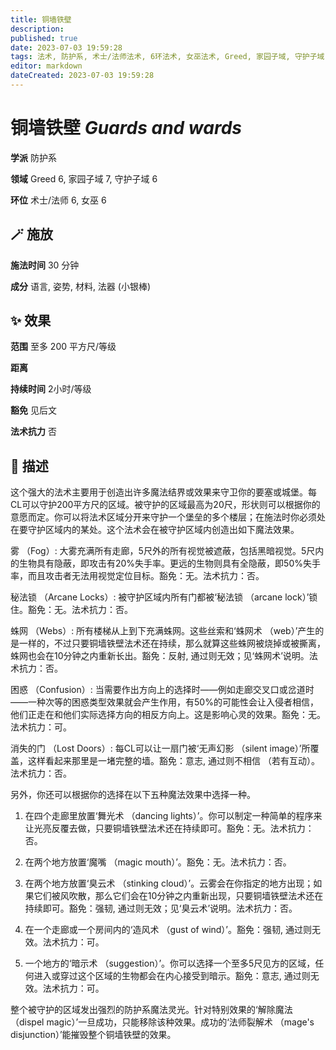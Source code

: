 ```yaml
---
title: 铜墙铁壁
description: 
published: true
date: 2023-07-03 19:59:28
tags: 法术, 防护系, 术士/法师法术, 6环法术, 女巫法术, Greed, 家园子域, 守护子域
editor: markdown
dateCreated: 2023-07-03 19:59:28
---
```


# **铜墙铁壁** *Guards and wards*

**学派** 防护系 

**领域** Greed 6, 家园子域 7, 守护子域 6

**环位** 术士/法师 6, 女巫 6

## 🪄 施放

**施法时间** 30 分钟

**成分** 语言, 姿势, 材料, 法器 (小银棒)

## ✨ 效果  

**范围** 至多 200 平方尺/等级

**距离**   

**持续时间** 2小时/等级 

**豁免** 见后文

**法术抗力** 否

## 📖 描述

这个强大的法术主要用于创造出许多魔法结界或效果来守卫你的要塞或城堡。每CL可以守护200平方尺的区域。被守护的区域最高为20尺，形状则可以根据你的意愿而定。你可以将法术区域分开来守护一个堡垒的多个楼层；在施法时你必须处在要守护区域内的某处。这个法术会在被守护区域内创造出如下魔法效果。

雾 （Fog）: 大雾充满所有走廊，5尺外的所有视觉被遮蔽，包括黑暗视觉。5尺内的生物具有隐蔽，即攻击有20%失手率。更远的生物则具有全隐蔽，即50%失手率，而且攻击者无法用视觉定位目标。豁免：无。法术抗力：否。

秘法锁 （Arcane Locks）: 被守护区域内所有门都被‘秘法锁 （arcane lock）’锁住。豁免：无。法术抗力：否。

蛛网 （Webs）: 所有楼梯从上到下充满蛛网。这些丝索和‘蛛网术 （web）’产生的是一样的，不过只要铜墙铁壁法术还在持续，那么就算这些蛛网被烧掉或被撕离，蛛网也会在10分钟之内重新长出。豁免：反射, 通过则无效；见‘蛛网术’说明。法术抗力：否。

困惑 （Confusion）: 当需要作出方向上的选择时——例如走廊交叉口或岔道时——一种次等的困惑类型效果就会产生作用，有50%的可能性会让入侵者相信，他们正走在和他们实际选择方向的相反方向上。这是影响心灵的效果。豁免：无。法术抗力：可。

消失的门 （Lost Doors）: 每CL可以让一扇门被‘无声幻影 （silent image）’所覆盖，这样看起来那里是一堵完整的墙。豁免：意志, 通过则不相信 （若有互动）。法术抗力：否。

另外，你还可以根据你的选择在以下五种魔法效果中选择一种。

1. 在四个走廊里放置‘舞光术 （dancing lights）’。你可以制定一种简单的程序来让光亮反覆去做，只要铜墙铁壁法术还在持续即可。豁免：无。法术抗力：否。

2. 在两个地方放置‘魔嘴 （magic mouth）’。豁免：无。法术抗力：否。

3. 在两个地方放置‘臭云术 （stinking cloud）’。云雾会在你指定的地方出现；如果它们被风吹散，那么它们会在10分钟之内重新出现，只要铜墙铁壁法术还在持续即可。豁免：强韧, 通过则无效；见‘臭云术’说明。法术抗力：否。

4. 在一个走廊或一个房间内的‘造风术 （gust of wind）’。豁免：强韧, 通过则无效。法术抗力：可。

5. 一个地方的‘暗示术 （suggestion）’。你可以选择一个至多5尺见方的区域，任何进入或穿过这个区域的生物都会在内心接受到暗示。豁免：意志, 通过则无效。法术抗力：可。

整个被守护的区域发出强烈的防护系魔法灵光。针对特别效果的‘解除魔法 （dispel magic）’一旦成功，只能移除该种效果。成功的‘法师裂解术 （mage's disjunction）’能摧毁整个铜墙铁壁的效果。
    